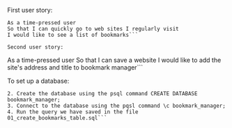 First user story:
```
As a time-pressed user
So that I can quickly go to web sites I regularly visit
I would like to see a list of bookmarks```

Second user story:
```
As a time-pressed user
So that I can save a website
I would like to add the site's address and title to bookmark manager```


To set up a database:
```1. Connect to psql
2. Create the database using the psql command CREATE DATABASE bookmark_manager;
3. Connect to the database using the pqsl command \c bookmark_manager;
4. Run the query we have saved in the file 01_create_bookmarks_table.sql```